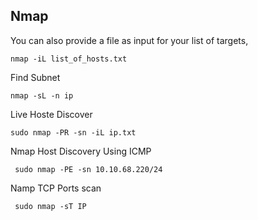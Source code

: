 ## Nmap
You can also provide a file as input for your list of targets,
  
    nmap -iL list_of_hosts.txt

Find Subnet

    nmap -sL -n ip
    
 Live Hoste Discover
 
    sudo nmap -PR -sn -iL ip.txt

 Nmap Host Discovery Using ICMP 
 
     sudo nmap -PE -sn 10.10.68.220/24

Namp TCP Ports scan

     sudo nmap -sT IP
